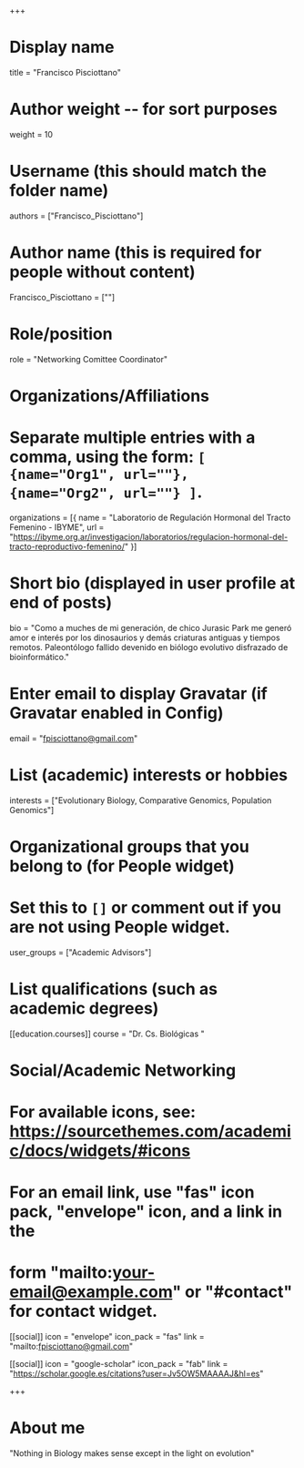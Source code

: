 +++
# Display name
title = "Francisco Pisciottano"

# Author weight -- for sort purposes
weight = 10

# Username (this should match the folder name)
authors = ["Francisco_Pisciottano"]

# Author name (this is required for people without content)
Francisco_Pisciottano = [""]

# Role/position
role = "Networking Comittee Coordinator"

# Organizations/Affiliations
#   Separate multiple entries with a comma, using the form: `[ {name="Org1", url=""}, {name="Org2", url=""} ]`.
organizations = [{ name = "Laboratorio de Regulación Hormonal del Tracto Femenino - IBYME", url = "https://ibyme.org.ar/investigacion/laboratorios/regulacion-hormonal-del-tracto-reproductivo-femenino/" }]

# Short bio (displayed in user profile at end of posts)
bio = "Como a muches de mi generación, de chico Jurasic Park me generó amor e interés por los dinosaurios y demás criaturas antiguas y tiempos remotos. Paleontólogo fallido devenido en biólogo evolutivo disfrazado de bioinformático."

# Enter email to display Gravatar (if Gravatar enabled in Config)
email = "fpisciottano@gmail.com"

# List (academic) interests or hobbies
interests = ["Evolutionary Biology, Comparative Genomics, Population Genomics"]

# Organizational groups that you belong to (for People widget)
#   Set this to `[]` or comment out if you are not using People widget.
user_groups = ["Academic Advisors"]

# List qualifications (such as academic degrees)
[[education.courses]]
course = "Dr. Cs. Biológicas "

# Social/Academic Networking
# For available icons, see: https://sourcethemes.com/academic/docs/widgets/#icons
#   For an email link, use "fas" icon pack, "envelope" icon, and a link in the
#   form "mailto:your-email@example.com" or "#contact" for contact widget.

[[social]]
  icon = "envelope"
  icon_pack = "fas"
  link = "mailto:fpisciottano@gmail.com"


[[social]]
  icon = "google-scholar"
  icon_pack = "fab"
  link = "https://scholar.google.es/citations?user=Jv5OW5MAAAAJ&hl=es"

+++

# About me 
"Nothing in Biology makes sense except in the light on evolution"